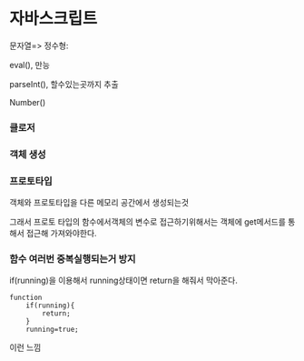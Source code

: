 # 자바스크립트

문자열=> 정수형: 

eval(), 만능

parseInt(), 할수있는곳까지 추출

Number()



### 클로저



### 객체 생성



### 프로토타입

객체와 프로토타입을 다른 메모리 공간에서 생성되는것

그래서 프로토 타입의 함수에서객체의 변수로 접근하기위해서는 객체에 get메서드를 통해서 접근해 가져와야한다. 





### 함수 여러번 중복실행되는거 방지

if(running)을 이용해서 running상태이면 return을 해줘서 막아준다. 

```
function
	if(running){
		return;
	}
	running=true;
```

이런 느낌



